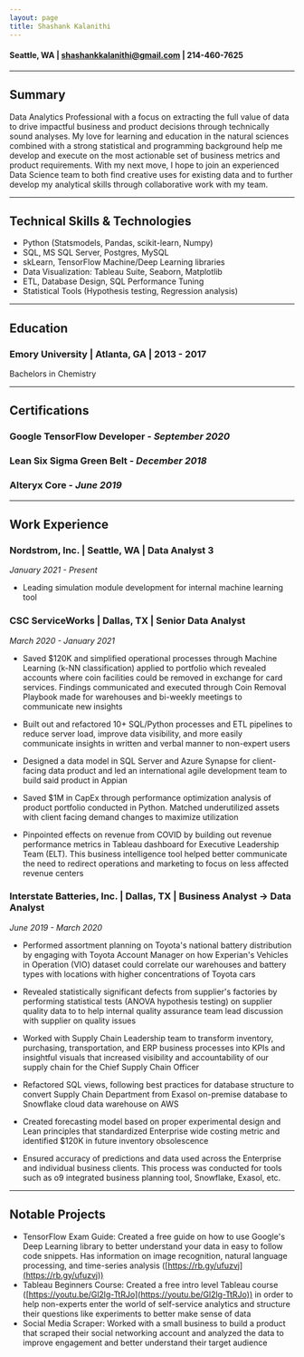 ```yaml
---
layout: page
title: Shashank Kalanithi
---
```

#### Seattle, WA | shashankkalanithi@gmail.com | 214-460-7625

---
## Summary

Data Analytics Professional with a focus on extracting the full value of data to drive impactful business and product decisions through technically sound analyses. My love for learning and education in the natural sciences combined with a strong statistical and programming background help me develop and execute on the most actionable set of business metrics and product requirements. With my next move, I hope to join an experienced Data Science team to both find creative uses for existing data and to further develop my analytical skills through collaborative work with my team.

---
## Technical Skills & Technologies

- Python (Statsmodels, Pandas, scikit-learn, Numpy)
- SQL, MS SQL Server, Postgres, MySQL
- skLearn, TensorFlow Machine/Deep Learning libraries
- Data Visualization: Tableau Suite, Seaborn, Matplotlib
- ETL, Database Design, SQL Performance Tuning
- Statistical Tools (Hypothesis testing, Regression analysis)

---
## Education

### Emory University | Atlanta, GA | 2013 - 2017

Bachelors in Chemistry

---

## Certifications

### Google TensorFlow Developer - _September 2020_

### Lean Six Sigma Green Belt - _December 2018_

### Alteryx Core - _June 2019_

---
## Work Experience

### Nordstrom, Inc. | Seattle, WA | Data Analyst 3

_January 2021 - Present_

- Leading simulation module development for internal machine learning tool

### CSC ServiceWorks | Dallas, TX | Senior Data Analyst

_March 2020 - January 2021_

- Saved $120K and simplified operational processes through Machine Learning (k-NN classification) applied to portfolio which revealed accounts where coin facilities could be removed in exchange for card services. Findings communicated and executed through Coin Removal Playbook made for warehouses and bi-weekly meetings to communicate new insights
- Built out and refactored 10+ SQL/Python processes and ETL pipelines to reduce server load, improve data visibility, and more easily communicate insights in written and verbal manner to non-expert users

- Designed a data model in SQL Server and Azure Synapse for client-facing data product and led an international agile development team to build said product in Appian
- Saved $1M in CapEx through performance optimization analysis of product portfolio conducted in Python. Matched underutilized assets with client facing demand changes to maximize utilization

- Pinpointed effects on revenue from COVID by building out revenue performance metrics in Tableau dashboard for Executive Leadership Team (ELT). This business intelligence tool helped better communicate the need to redirect operations and marketing to focus on less affected revenue centers

### Interstate Batteries, Inc. | Dallas, TX | Business Analyst -> Data Analyst

_June 2019 - March 2020_

- Performed assortment planning on Toyota&#39;s national battery distribution by engaging with Toyota Account Manager on how Experian&#39;s Vehicles in Operation (VIO) dataset could correlate our warehouses and battery types with locations with higher concentrations of Toyota cars
- Revealed statistically significant defects from supplier&#39;s factories by performing statistical tests (ANOVA hypothesis testing) on supplier quality data to to help internal quality assurance team lead discussion with supplier on quality issues
- Worked with Supply Chain Leadership team to transform inventory, purchasing, transportation, and ERP business processes into KPIs and insightful visuals that increased visibility and accountability of our supply chain for the Chief Supply Chain Officer
- Refactored SQL views, following best practices for database structure to convert Supply Chain Department from Exasol on-premise database to Snowflake cloud data warehouse on AWS

- Created forecasting model based on proper experimental design and Lean principles that standardized Enterprise wide costing metric and identified $120K in future inventory obsolescence
- Ensured accuracy of predictions and data used across the Enterprise and individual business clients. This process was conducted for tools such as o9 integrated business planning tool, Snowflake, Exasol, etc.

---
## Notable Projects

- TensorFlow Exam Guide: Created a free guide on how to use Google&#39;s Deep Learning library to better understand your data in easy to follow code snippets. Has information on image recognition, natural language processing, and time-series analysis ([https://rb.gy/ufuzvj](https://rb.gy/ufuzvj))
- Tableau Beginners Course: Created a free intro level Tableau course ([https://youtu.be/Gl2lg-TtRJo](https://youtu.be/Gl2lg-TtRJo)) in order to help non-experts enter the world of self-service analytics and structure their questions like experiments to better make sense of data
- Social Media Scraper: Worked with a small business to build a product that scraped their social networking account and analyzed the data to improve engagement and better understand their target audience

